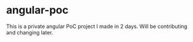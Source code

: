 # angular-poc

This is a private angular PoC project I made in 2 days. Will be contributing and changing later.
